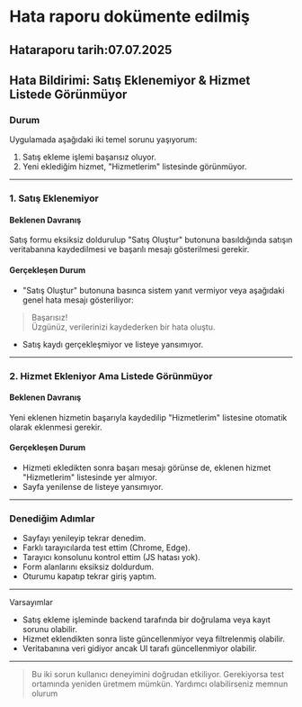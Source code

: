 # Hata raporu dokümente edilmiş

## Hataraporu tarih:07.07.2025

## Hata Bildirimi: Satış Eklenemiyor & Hizmet Listede Görünmüyor

### &#x20;Durum

Uygulamada aşağıdaki iki temel sorunu yaşıyorum:

1. Satış ekleme işlemi başarısız oluyor.
2. Yeni eklediğim hizmet, "Hizmetlerim" listesinde görünmüyor.

***

### &#x20;1. Satış Eklenemiyor

#### &#x20;Beklenen Davranış

Satış formu eksiksiz doldurulup "Satış Oluştur" butonuna basıldığında satışın veritabanına kaydedilmesi ve başarılı mesajı gösterilmesi gerekir.

#### &#x20;Gerçekleşen Durum

* "Satış Oluştur" butonuna basınca sistem yanıt vermiyor veya aşağıdaki genel hata mesajı gösteriliyor:

> Başarısız!\
> Üzgünüz, verilerinizi kaydederken bir hata oluştu.

* Satış kaydı gerçekleşmiyor ve listeye yansımıyor.

***

### &#x20;2. Hizmet Ekleniyor Ama Listede Görünmüyor

#### &#x20;Beklenen Davranış

Yeni eklenen hizmetin başarıyla kaydedilip "Hizmetlerim" listesine otomatik olarak eklenmesi gerekir.

#### &#x20;Gerçekleşen Durum

* Hizmeti ekledikten sonra başarı mesajı görünse de, eklenen hizmet "Hizmetlerim" listesinde yer almıyor.
* Sayfa yenilense de listeye yansımıyor.

***

### Denediğim Adımlar

* Sayfayı yenileyip tekrar denedim.
* Farklı tarayıcılarda test ettim (Chrome, Edge).
* Tarayıcı konsolunu kontrol ettim (JS hatası yok).
* Form alanlarını eksiksiz doldurdum.
* Oturumu kapatıp tekrar giriş yaptım.

***

Varsayımlar

* Satış ekleme işleminde backend tarafında bir doğrulama veya kayıt sorunu olabilir.
* Hizmet eklendikten sonra liste güncellenmiyor veya filtrelenmiş olabilir.
* Veritabanına veri gidiyor ancak UI tarafı güncellenmiyor olabilir.

***

> Bu iki sorun kullanıcı deneyimini doğrudan etkiliyor. Gerekiyorsa test ortamında yeniden üretmem mümkün. Yardımcı olabilirseniz memnun olurum&#x20;

